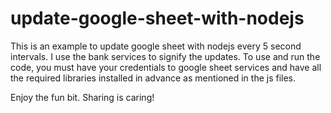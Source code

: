 # update-google-sheet-with-nodejs

This is an example to update google sheet with nodejs every 5 second intervals. 
I use the bank services to signify the updates.
To use and run the code, you must have your credentials to google sheet services and have all the required libraries installed in advance as mentioned in the js files.

Enjoy the fun bit. Sharing is caring!
